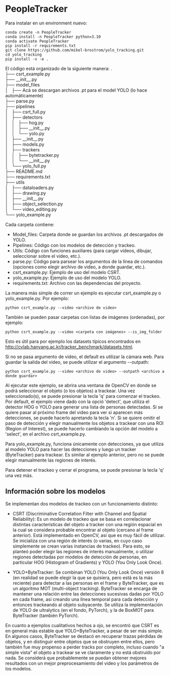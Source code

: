 # PeopleTracker

Para instalar en un environment nuevo:

```
conda create -n PeopleTracker
conda install -n PeopleTracker python=3.10
conda activate PeopleTracker
pip install -r requirements.txt
git clone https://github.com/mikel-brostrom/yolo_tracking.git
cd yolo_tracking
pip install -v -e .
```

El código está organizado de la siguiente manera:
.  
├── csrt_example.py  
├── \_\_init\_\_.py  
├── model_files  
│   ├── Acá se descargan archivos .pt para el model YOLO (lo hace automáticamente)  
├── parse.py  
├── pipelines  
│   ├── csrt_full.py  
│   ├── detectors  
│   │   ├── hog.py  
│   │   ├── \_\_init\_\_.py  
│   │   └── yolo.py  
│   ├── \_\_init\_\_.py  
│   ├── models.py  
│   ├── trackers  
│   │   ├── bytetracker.py  
│   │   └── \_\_init\_\_.py  
│   └── yolo_full.py  
├── README.md  
├── requirements.txt  
├── utils  
│   ├── dataloaders.py  
│   ├── drawing.py  
│   ├── \_\_init\_\_.py  
│   ├── object_selection.py  
│   └── video_editing.py  
└── yolo_example.py  

Cada carpeta contiene:

* Model_files: Carpeta donde se guardan los archivos .pt descargados de YOLO.
* Pipelines: Código con los modelos de detección y trackeo.
* Utils: Código con funciones auxiliares (para cargar videos, dibujar, seleccionar sobre el video, etc.).
* parse.py: Código para parsear los argumentos de la línea de comandos (opciones como elegir archivo de video, a donde guardar, etc.).
* csrt_example.py: Ejemplo de uso del modelo CSRT.
* yolo_example.py: Ejemplo de uso del modelo YOLO.
* requirements.txt: Archivo con las dependencias del proyecto.

La manera más simple de correr un ejemplo es ejecutar csrt_example.py o yolo_example.py. Por ejemplo:

```
python csrt_example.py --video <archivo de video>
```

También se pueden pasar carpetas con listas de imágenes (ordenadas), por ejemplo:

```
python csrt_example.py --video <carpeta con imágenes> --is_img_folder
```

Esto es útil para por ejemplo los datasets típicos encontrados en http://cvlab.hanyang.ac.kr/tracker_benchmark/datasets.html.

Si no se pasa argumento de video, el default es utilizar la cámara web. Para guardar la salida del video, se puede utilizar el argumento --outpath:

```
python csrt_example.py --video <archivo de video> --outpath <archivo a donde guardar>
```

Al ejecutar este ejemplo, se abrira una ventana de OpenCV en donde se podrá seleccionar el objeto (o los objetos) a trackear. Una vez seleccionado(s), se puede presionar la tecla 'q' para comenzar el trackeo. Por default, el ejemplo viene dado con la opció 'detect', que utiliza el detector HOG o YOLO para generar una lista de personas detectadas. Si se quiere pasar al próximo frame del video para ver si aparecen más detecciones, se puede hacerlo apretando la tecla 'n'. Si se quiere omitir el paso de detección y elegir manualmente los objetos a trackear con una ROI (Region of Interest), se puede hacerlo cambiando la opción del modelo a 'select', en el archivo csrt_example.py.

Para yolo_example.py, funciona únicamente con detecciones, ya que utiliza al modelo YOLO para hacer las detecciones y luego un tracker (ByteTracker) para trackear. Es similar al ejemplo anterior, pero no se puede elegir manualmente las regiones de interés.

Para detener el trackeo y cerrar el programa, se puede presionar la tecla 'q' una vez más.

## Información sobre los modelos

Se implementan dos modelos de trackeo con un funcionamiento distinto: 

* CSRT (Discriminative Correlation Filter with Channel and Spatial Reliability): Es un modelo de trackeo que se basa en correlacionar distintas características del objeto a tracker con una región espacial en la cual se considera probable encontrar al objeto (cercano al frame anterior). Está implementado en OpenCV, así que es muy fácil de utilizar. Se inicializa con una región de interés (o varias, en cuyo caso simplemente se crean varias instancias de trackeo). Para esto, se planteó poder elegir las regiones de interés manualmente, o utilizar regiones detectadas por modelos de detección de personas, en particular HOG (Histogram of Gradients) y YOLO (You Only Look Once).

* YOLO+ByteTracker: Se combinan YOLO (You Only Look Once) versión 8 (en realidad se puede elegir la que se quisiera, pero está es la más reciente) para detectar a las personas en el frame y ByteTracker, que es un algoritmo MOT (multi-object tracking). ByteTracker se encarga de mantener una relación entre las detecciones sucesivas dadas por YOLO en cada frame, así creando una línea temporal para cada detección y entonces trackeando al objeto subyacente. Se utiliza la implementación de YOLO de ultralytics (en el fondo, PyTorch), y la de BoxMOT para ByteTracker (también PyTorch). 

En cuanto a ejemplos cualitativos hechos a ojo, se encontró que CSRT es en general más estable que YOLO+ByteTracker, a pesar de ser más simple. En algunos casos, ByteTracker se destacó en recuperar trazas pérdidas de objetos, y en distinguir entre objetos que se obstruyen entre ellos, pero también fue muy propenso a perder tracks por completo, incluso cuando "a simple vista" el objeto a trackear se ve claramente y no está obstruído por nada. Se considerá que probablemente se puedan obtener mejores resultados con un mejor preprocesamiento del video y los parámetros de los modelos.
